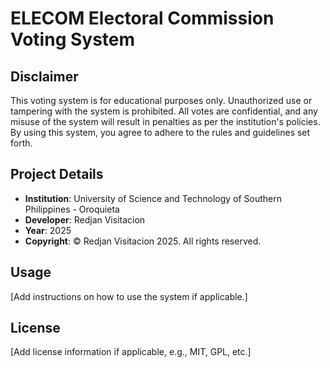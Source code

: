 # ELECOM Electoral Commission Voting System

## Disclaimer
This voting system is for educational purposes only. Unauthorized use or tampering with the system is prohibited. All votes are confidential, and any misuse of the system will result in penalties as per the institution's policies. By using this system, you agree to adhere to the rules and guidelines set forth.

## Project Details
- **Institution**: University of Science and Technology of Southern Philippines - Oroquieta
- **Developer**: Redjan Visitacion
- **Year**: 2025
- **Copyright**: © Redjan Visitacion 2025. All rights reserved.

## Usage
[Add instructions on how to use the system if applicable.]

## License
[Add license information if applicable, e.g., MIT, GPL, etc.]
